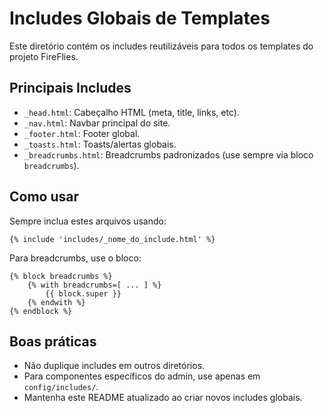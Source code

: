 # Includes Globais de Templates

Este diretório contém os includes reutilizáveis para todos os templates do projeto FireFlies.

## Principais Includes
- `_head.html`: Cabeçalho HTML (meta, title, links, etc).
- `_nav.html`: Navbar principal do site.
- `_footer.html`: Footer global.
- `_toasts.html`: Toasts/alertas globais.
- `_breadcrumbs.html`: Breadcrumbs padronizados (use sempre via bloco `breadcrumbs`).

## Como usar
Sempre inclua estes arquivos usando:
```django
{% include 'includes/_nome_do_include.html' %}
```

Para breadcrumbs, use o bloco:
```django
{% block breadcrumbs %}
    {% with breadcrumbs=[ ... ] %}
        {{ block.super }}
    {% endwith %}
{% endblock %}
```

## Boas práticas
- Não duplique includes em outros diretórios.
- Para componentes específicos do admin, use apenas em `config/includes/`.
- Mantenha este README atualizado ao criar novos includes globais. 